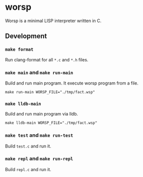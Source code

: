 # worsp

Worsp is a minimal LISP interpreter written in C.

## Development

### `make format`

Run clang-format for all `*.c` and `*.h` files.

### `make main` and `make run-main`

Build and run main program. It execute worsp program from a file.

```
make run-main WORSP_FILE="./tmp/fact.wsp"
```

### `make lldb-main`

Build and run main program via lldb.

```
make lldb-main WORSP_FILE="./tmp/fact.wsp"
```

### `make test` and `make run-test`

Build `test.c` and run it.

### `make repl` and `make run-repl`

Build `repl.c` and run it.
